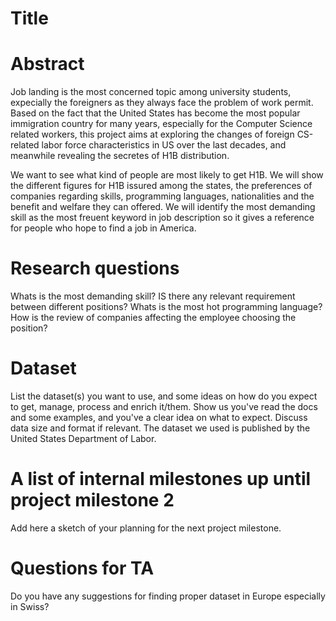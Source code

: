 # Title

# Abstract
Job landing is the most concerned topic among university students, expecially the foreigners as they always face the problem of work permit. Based on the fact that the United States has become the most popular immigration country for many years, especially for the Computer Science related workers, this project aims at exploring the changes of foreign CS-related labor force characteristics in US over the last decades, and meanwhile revealing the secretes of H1B distribution. 

We want to see what kind of people are most likely to get H1B. We will show the different figures for H1B issured among the states, the preferences of companies regarding skills, programming languages, nationalities and the benefit and welfare they can offered. We will identify the most demanding skill as the most freuent keyword in job description so it gives a reference for people who hope to find a job in America.
# Research questions
Whats is the most demanding skill? IS there any relevant requirement between different positions?
Whats is the most hot programming language?
How is the review of companies affecting the employee choosing the position?

# Dataset
List the dataset(s) you want to use, and some ideas on how do you expect to get, manage, process and enrich it/them. Show us you've read the docs and some examples, and you've a clear idea on what to expect. Discuss data size and format if relevant.
The dataset we used is published by the United States Department of Labor. 
# A list of internal milestones up until project milestone 2
Add here a sketch of your planning for the next project milestone.

# Questions for TA
Do you have any suggestions for finding proper dataset in Europe especially in Swiss?
